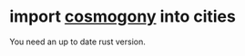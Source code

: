 # import [cosmogony](https://github.com/osm-without-borders/cosmogony/) into cities

You need an up to date rust version.
